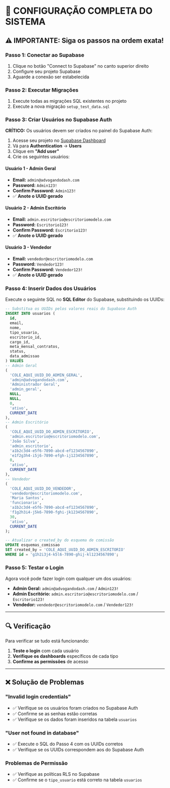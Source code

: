 # 🚀 CONFIGURAÇÃO COMPLETA DO SISTEMA

## ⚠️ IMPORTANTE: Siga os passos na ordem exata!

### Passo 1: Conectar ao Supabase
1. Clique no botão "Connect to Supabase" no canto superior direito
2. Configure seu projeto Supabase
3. Aguarde a conexão ser estabelecida

### Passo 2: Executar Migrações
1. Execute todas as migrações SQL existentes no projeto
2. Execute a nova migração `setup_test_data.sql`

### Passo 3: Criar Usuários no Supabase Auth
**CRÍTICO:** Os usuários devem ser criados no painel do Supabase Auth:

1. Acesse seu projeto no [Supabase Dashboard](https://app.supabase.com)
2. Vá para **Authentication** → **Users**
3. Clique em **"Add user"**
4. Crie os seguintes usuários:

#### Usuário 1 - Admin Geral
- **Email:** `admin@advogandodash.com`
- **Password:** `Admin123!`
- **Confirm Password:** `Admin123!`
- ✅ **Anote o UUID gerado**

#### Usuário 2 - Admin Escritório
- **Email:** `admin.escritorio@escritoriomodelo.com`
- **Password:** `Escritorio123!`
- **Confirm Password:** `Escritorio123!`
- ✅ **Anote o UUID gerado**

#### Usuário 3 - Vendedor
- **Email:** `vendedor@escritoriomodelo.com`
- **Password:** `Vendedor123!`
- **Confirm Password:** `Vendedor123!`
- ✅ **Anote o UUID gerado**

### Passo 4: Inserir Dados dos Usuários
Execute o seguinte SQL no **SQL Editor** do Supabase, substituindo os UUIDs:

```sql
-- Substitua os UUIDs pelos valores reais do Supabase Auth
INSERT INTO usuarios (
  id,
  email,
  nome,
  tipo_usuario,
  escritorio_id,
  cargo_id,
  meta_mensal_contratos,
  status,
  data_admissao
) VALUES 
-- Admin Geral
(
  'COLE_AQUI_UUID_DO_ADMIN_GERAL',
  'admin@advogandodash.com',
  'Administrador Geral',
  'admin_geral',
  NULL,
  NULL,
  0,
  'ativo',
  CURRENT_DATE
),
-- Admin Escritório
(
  'COLE_AQUI_UUID_DO_ADMIN_ESCRITORIO',
  'admin.escritorio@escritoriomodelo.com',
  'João Silva',
  'admin_escritorio',
  'a1b2c3d4-e5f6-7890-abcd-ef1234567890',
  'e1f2g3h4-i5j6-7890-efgh-ij1234567890',
  0,
  'ativo',
  CURRENT_DATE
),
-- Vendedor
(
  'COLE_AQUI_UUID_DO_VENDEDOR',
  'vendedor@escritoriomodelo.com',
  'Maria Santos',
  'funcionario',
  'a1b2c3d4-e5f6-7890-abcd-ef1234567890',
  'f1g2h3i4-j5k6-7890-fghi-jk1234567890',
  30,
  'ativo',
  CURRENT_DATE
);

-- Atualizar o created_by do esquema de comissão
UPDATE esquemas_comissao 
SET created_by = 'COLE_AQUI_UUID_DO_ADMIN_ESCRITORIO'
WHERE id = 'g1h2i3j4-k5l6-7890-ghij-kl1234567890';
```

### Passo 5: Testar o Login
Agora você pode fazer login com qualquer um dos usuários:

- **Admin Geral:** `admin@advogandodash.com` / `Admin123!`
- **Admin Escritório:** `admin.escritorio@escritoriomodelo.com` / `Escritorio123!`
- **Vendedor:** `vendedor@escritoriomodelo.com` / `Vendedor123!`

---

## 🔍 Verificação

Para verificar se tudo está funcionando:

1. **Teste o login** com cada usuário
2. **Verifique os dashboards** específicos de cada tipo
3. **Confirme as permissões** de acesso

---

## ❌ Solução de Problemas

### "Invalid login credentials"
- ✅ Verifique se os usuários foram criados no Supabase Auth
- ✅ Confirme se as senhas estão corretas
- ✅ Verifique se os dados foram inseridos na tabela `usuarios`

### "User not found in database"
- ✅ Execute o SQL do Passo 4 com os UUIDs corretos
- ✅ Verifique se os UUIDs correspondem aos do Supabase Auth

### Problemas de Permissão
- ✅ Verifique as políticas RLS no Supabase
- ✅ Confirme se o `tipo_usuario` está correto na tabela `usuarios`